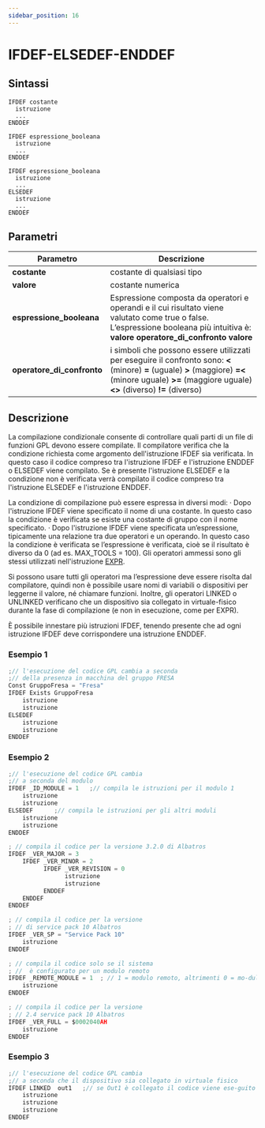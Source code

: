 ```yaml
---
sidebar_position: 16
---
```


# IFDEF-ELSEDEF-ENDDEF

## Sintassi

  ```
IFDEF costante
    istruzione
    ... 
ENDDEF

IFDEF espressione_booleana
    istruzione
    ... 
ENDDEF

IFDEF espressione_booleana
    istruzione
    ... 
ELSEDEF
    istruzione
    ... 
ENDDEF

  ```

## Parametri
|Parametro                    | Descrizione                                                                                           |                
|-----------------------------|-------------------------------------------------------------------------------------------------------|
| **costante**                | costante di qualsiasi tipo                                                                            |     
| **valore**                  | costante numerica                                                                                     |     
| **espressione_booleana**    | Espressione composta da operatori e operandi e il cui risultato viene valutato come true o false. L’espressione booleana più intuitiva è: **valore operatore_di_confronto valore**                                                                                              |         
| **operatore_di_confronto**  | i simboli che possono essere utilizzati per eseguire il confronto sono: **\<** (minore) **=** (uguale) **>** (maggiore) **=\<** (minore uguale) **>=** (maggiore uguale) **\<>** (diverso) **!=** (diverso)                                                                   |        

## Descrizione
La compilazione condizionale consente di controllare quali parti di un file di funzioni GPL devono essere compilate. Il compilatore verifica che la condizione richiesta come argomento dell'istruzione IFDEF sia verificata. In questo caso il codice compreso tra l'istruzione IFDEF e l'istruzione ENDDEF o ELSEDEF viene compilato. Se è presente l'istruzione ELSEDEF e la condizione non è verificata verrà compilato il codice compreso tra l'istruzione ELSEDEF e l'istruzione ENDDEF.

La condizione di compilazione può essere espressa in diversi modi:
·	Dopo l'istruzione IFDEF viene specificato il nome di una costante. In questo caso la condizione è verificata se esiste una costante di gruppo con il nome specificato.
·	Dopo l'istruzione IFDEF viene specificata un’espressione, tipicamente una relazione tra due operatori e un operando. In questo caso la condizione è verificata se l’espressione è verificata, cioè se il risultato è diverso da 0 (ad es. MAX_TOOLS = 100). Gli operatori ammessi sono gli stessi utilizzati nell'istruzione [EXPR](..\Matematica\EXPR.md). 

Si possono usare tutti gli operatori ma l’espressione deve essere risolta dal compilatore, quindi non è possibile usare nomi di variabili o dispositivi per leggerne il valore, né chiamare funzioni. Inoltre, gli operatori LINKED o UNLINKED verificano che un dispositivo sia collegato in virtuale-fisico durante la fase di compilazione (e non in esecuzione, come per EXPR).

È possibile innestare più istruzioni IFDEF, tenendo presente che ad ogni istruzione IFDEF deve corrispondere una istruzione ENDDEF.

### Esempio 1
  ```c {4,7,10} showLineNumbers
;// l'esecuzione del codice GPL cambia a seconda 
;// della presenza in macchina del gruppo FRESA
Const GruppoFresa = "Fresa"
IFDEF Exists GruppoFresa
	  istruzione
	  istruzione
ELSEDEF
	  istruzione 
	  istruzione
ENDDEF
  ```
  
### Esempio 2
  ```c {3,6,9,12,13,14,17,18,19,23,25,29,31,35,37} showLineNumbers
;// l'esecuzione del codice GPL cambia 
;// a seconda del modulo
IFDEF _ID_MODULE = 1   ;// compila le istruzioni per il modulo 1
	  istruzione
	  istruzione
ELSEDEF		 ;// compila le istruzioni per gli altri moduli
	  istruzione 
	  istruzione
ENDDEF

; // compila il codice per la versione 3.2.0 di Albatros
IFDEF _VER_MAJOR = 3
	  IFDEF _VER_MINOR = 2
		    IFDEF _VER_REVISION = 0 
			      istruzione 
			      istruzione
		    ENDDEF
	  ENDDEF
ENDDEF

; // compila il codice per la versione 
; // di service pack 10 Albatros
IFDEF _VER_SP = "Service Pack 10"
	  istruzione
ENDDEF

; // compila il codice solo se il sistema
; //  è configurato per un modulo remoto 
IFDEF _REMOTE_MODULE = 1  ; // 1 = modulo remoto, altrimenti 0 = mo-dulo locale
	  istruzione
ENDDEF

; // compila il codice per la versione 
; // 2.4 service pack 10 Albatros
IFDEF _VER_FULL = $0002040AH
	  istruzione
ENDDEF
  ```

### Esempio 3
  ```c {3,7} showLineNumbers
;// l'esecuzione del codice GPL cambia 
;// a seconda che il dispositivo sia collegato in virtuale fisico
IFDEF LINKED  out1   ;// se Out1 è collegato il codice viene ese-guito
	  istruzione
	  istruzione
	  istruzione
ENDDEF
  ```
